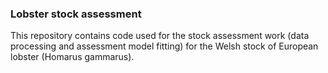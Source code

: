 ### Lobster stock assessment
This repository contains code used for the stock assessment work (data processing and assessment model fitting) for the Welsh stock of European lobster (Homarus gammarus).
